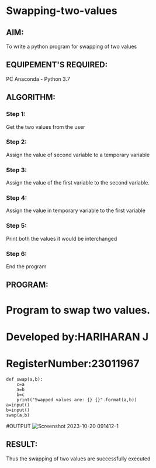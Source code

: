 # Swapping-two-values
## AIM:
To write a python program for swapping of two values
## EQUIPEMENT'S REQUIRED: 
PC
Anaconda - Python 3.7
## ALGORITHM: 
### Step 1:
Get the two values from the user
### Step 2: 
Assign the value of second variable to a temporary variable 
### Step 3: 
Assign the value of the first variable to the second variable.
### Step 4:  
Assign the value in temporary variable to the first variable
### Step 5: 
Print both the values it would be interchanged
### Step 6: 
End the program
## PROGRAM:
# Program to swap two values.
# Developed by:HARIHARAN J 
# RegisterNumber:23011967
~~~~~
def swap(a,b):
    c=a
    a=b
    b=c
    print("Swapped values are: {} {}".format(a,b))
a=input()
b=input()
swap(a,b)
~~~~~
#OUTPUT
![Screenshot 2023-10-20 091412-1](https://github.com/HariharanJayavel/Swapping-two-values/assets/144870546/bcc4366e-3246-4236-a169-7801ba7a1da5)



## RESULT:
Thus the swapping of two values are successfully executed



